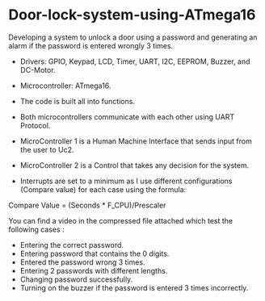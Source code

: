 # Door-lock-system-using-ATmega16
Developing a system to unlock a door using a password and generating an alarm if the password is entered wrongly 3 times.

- Drivers: GPIO, Keypad, LCD, Timer, UART, I2C, EEPROM, Buzzer, and DC-Motor.

- Microcontroller: ATmega16.

-	The code is built all into functions.
-	Both microcontrollers communicate with each other using UART Protocol.
-	MicroController 1 is a Human Machine Interface that sends input from the user to Uc2.
-	MicroController 2  is a Control that takes any decision for the system.
-	Interrupts are set to a minimum as I use different configurations (Compare value) for each case using the formula:
 
Compare Value = (Seconds * F_CPU)/Prescaler


You can find a video in the compressed file attached which test the following cases :
-	Entering the correct password.
-	Entering password that contains the 0 digits.
-	Entered the password wrong 3 times.
-	Entering 2 passwords with different lengths.
-	Changing password successfully.
-	Turning on the buzzer if the password is entered 3 times incorrectly.

